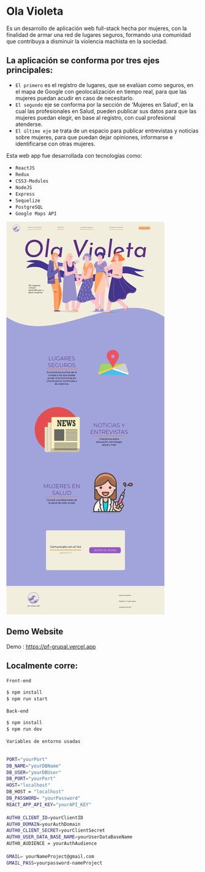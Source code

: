 # Ola Violeta 

Es un desarrollo de aplicación web full-stack hecha por mujeres, con la finalidad de armar una red de lugares seguros, formando una comunidad que contribuya a disminuir la violencia machista en la sociedad. 

## La aplicación se conforma por tres ejes principales:

- `El primero`  es el registro de lugares, que se evalúan como seguros, en el mapa de Google con geolocalización en tiempo real, para que las mujeres puedan acudir en caso de necesitarlo.
- `El segundo` eje se conforma por la sección de 'Mujeres en Salud', en la cual las profesionales en Salud, pueden publicar sus datos para que las mujeres puedan elegir, en base al registro, con cual profesional atenderse.
- `El último eje` se trata de un espacio para publicar entrevistas y noticias sobre mujeres, para que puedan dejar opiniones, informarse e identificarse con otras mujeres.


Esta web app fue desarrollada con tecnologías como:
- `ReactJS` 
- `Redux` 
- `CSS3-Modules` 
- `NodeJS`
- `Express`
- `Sequelize` 
- `PostgreSQL` 
- `Google Maps API` 


![Landing page](./client/src/imgs/screencapture-pf-grupal-vercel-app.png)

## Demo Website
 Demo : https://pf-grupal.vercel.app


## Localmente corre:

`Front-end`

```sh
$ npm install
$ npm run start
```

`Back-end`

```sh
$ npm install
$ npm run dev
```

`Variables de entorno usadas`

```sh

PORT="yourPort"
DB_NAME="yourDBName"
DB_USER="yourDBUser"
DB_PORT="yourPort"
HOST="localhost"
DB_HOST = "localhost"
DB_PASSWORD= "yourPassword"
REACT_APP_API_KEY="yourAPI_KEY"

AUTH0_CLIENT_ID=yourClientID
AUTH0_DOMAIN=yourAuthDomain
AUTH0_CLIENT_SECRET=yourClientSecret
AUTH0_USER_DATA_BASE_NAME=yourUserDataBaseName
AUTH0_AUDIENCE = yourAuthAudience

GMAIL= yourNameProject@gmail.com
GMAIL_PASS=yourpassword-nameProject
```

